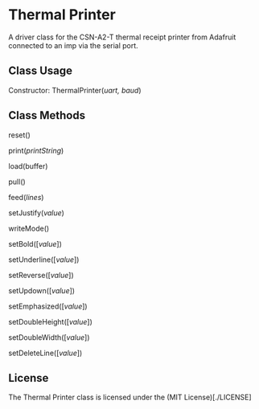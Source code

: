 # Thermal Printer

A driver class for the CSN-A2-T thermal receipt printer from Adafruit connected to an imp via the serial port.

## Class Usage

Constructor: ThermalPrinter(*uart, baud*)

## Class Methods

reset()

print(*printString*)

load(buffer)

pull()

feed(*lines*)

setJustify(*value*)

writeMode()

setBold([*value*])

setUnderline([*value*])

setReverse([*value*])

setUpdown([*value*])

setEmphasized([*value*])

setDoubleHeight([*value*])

setDoubleWidth([*value*])

setDeleteLine([*value*])

## License

The Thermal Printer class is licensed under the (MIT License)[./LICENSE]